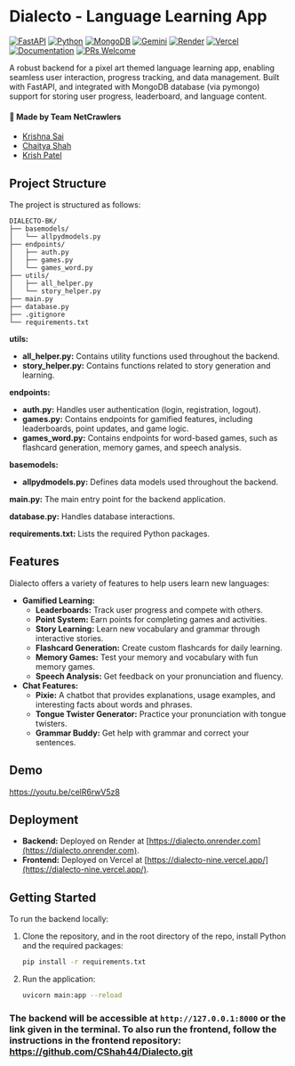 # Dialecto - Language Learning App

[![FastAPI](https://img.shields.io/badge/FastAPI-005571?style=for-the-badge&logo=fastapi)](https://fastapi.tiangolo.com/)
[![Python](https://img.shields.io/badge/python-3.9+-blue.svg?style=for-the-badge&logo=python&logoColor=white)](https://www.python.org)
[![MongoDB](https://img.shields.io/badge/MongoDB-%234ea94b.svg?style=for-the-badge&logo=mongodb&logoColor=white)](https://www.mongodb.com/)
[![Gemini](https://img.shields.io/badge/Gemini_AI-8E75B2?style=for-the-badge&logo=google&logoColor=white)](https://gemini.google.com/)
[![Render](https://img.shields.io/badge/Render-%46E3B7.svg?style=for-the-badge&logo=render&logoColor=white)](https://dialecto.onrender.com)
[![Vercel](https://img.shields.io/badge/vercel-%23000000.svg?style=for-the-badge&logo=vercel&logoColor=white)](https://dialecto-nine.vercel.app/)
[![Documentation](https://img.shields.io/badge/docs-API_Documentation-blue?style=for-the-badge)](https://dialecto.onrender.com/docs)
[![PRs Welcome](https://img.shields.io/badge/PRs-welcome-brightgreen.svg?style=for-the-badge)](https://makeapullrequest.com)

A robust backend for a pixel art themed language learning app, enabling seamless user interaction, progress tracking, and data management. Built with FastAPI, and integrated with MongoDB database (via pymongo) support for storing user progress, leaderboard, and language content.

#### 🚀 Made by Team NetCrawlers
- [Krishna Sai](https://github.com/melohub-xbit)
- [Chaitya Shah](https://github.com/CShah44)
- [Krish Patel](https://github.com/kodercrish)

## Project Structure

The project is structured as follows:
```
DIALECTO-BK/
├── basemodels/
│   └── allpydmodels.py
├── endpoints/
│   ├── auth.py
│   ├── games.py
│   └── games_word.py
├── utils/
│   ├── all_helper.py
│   └── story_helper.py
├── main.py
├── database.py
├── .gitignore
└── requirements.txt
```

**utils:**
- **all_helper.py:** Contains utility functions used throughout the backend.
- **story_helper.py:** Contains functions related to story generation and learning.

**endpoints:**
- **auth.py:** Handles user authentication (login, registration, logout).
- **games.py:** Contains endpoints for gamified features, including leaderboards, point updates, and game logic.
- **games_word.py:** Contains endpoints for word-based games, such as flashcard generation, memory games, and speech analysis.

**basemodels:**
- **allpydmodels.py:** Defines data models used throughout the backend.

**main.py:** The main entry point for the backend application.

**database.py:** Handles database interactions.

**requirements.txt:** Lists the required Python packages.

## Features

Dialecto offers a variety of features to help users learn new languages:

- **Gamified Learning:**
    - **Leaderboards:** Track user progress and compete with others.
    - **Point System:** Earn points for completing games and activities.
    - **Story Learning:** Learn new vocabulary and grammar through interactive stories.
    - **Flashcard Generation:** Create custom flashcards for daily learning.
    - **Memory Games:** Test your memory and vocabulary with fun memory games.
    - **Speech Analysis:** Get feedback on your pronunciation and fluency.
- **Chat Features:**
    - **Pixie:** A chatbot that provides explanations, usage examples, and interesting facts about words and phrases.
    - **Tongue Twister Generator:** Practice your pronunciation with tongue twisters.
    - **Grammar Buddy:** Get help with grammar and correct your sentences.

## Demo

https://youtu.be/celR6rwV5z8


## Deployment

- **Backend:** Deployed on Render at [https://dialecto.onrender.com](https://dialecto.onrender.com).
- **Frontend:** Deployed on Vercel at [https://dialecto-nine.vercel.app/](https://dialecto-nine.vercel.app/).

## Getting Started

To run the backend locally:

1. Clone the repository, and in the root directory of the repo, install Python and the required packages:
   ```bash
   pip install -r requirements.txt
   ```
2. Run the application:
   ```bash
   uvicorn main:app --reload
   ```

### The backend will be accessible at `http://127.0.0.1:8000` or the link given in the terminal. To also run the frontend, follow the instructions in the frontend repository: https://github.com/CShah44/Dialecto.git
